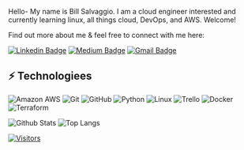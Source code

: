 Hello- My name is Bill Salvaggio. I am a cloud engineer interested and currently learning linux, all things cloud, DevOps, and AWS. Welcome!

Find out more about me & feel free to connect with me here:

[![Linkedin Badge](https://img.shields.io/badge/-BILL%20SALVAGGIO-blue?style=flat-square&logo=Linkedin&logoColor=white&link=h://www.linkedin.com/in/william-salvaggio)](h://www.linkedin.com/in/william-salvaggio)
[![Medium Badge](https://img.shields.io/badge/BILL%20SALVAGGIO-12100E?style=flat-square&logo=medium&logoColor=white&link=https://medium.com/@bill.salvggio)](https://medium.com/@bill.salvaggio)
[![Gmail Badge](https://img.shields.io/badge/-billy.salvaggio@gmail.com-c14438?style=flat-square&logo=Gmail&logoColor=white&link=mailto:billy.salvaggio@gmail.com)](mailto:billy.salvaggio@gmail.com)

## ⚡ Technologiees

![Amazon AWS](https://img.shields.io/badge/Amazon%20AWS-232F3E?style=flat-square&logo=amazon-aws)
![Git](https://img.shields.io/badge/-Git-black?style=flat-square&logo=git)
![GitHub](https://img.shields.io/badge/-GitHub-181717?style=flat-square&logo=github)
![Python](https://img.shields.io/badge/-Python-black?style=flat-square&logo=Python)
![Linux](https://img.shields.io/badge/Linux-FCC624?style=flat-square&logo=linux&logoColor=black)
![Trello](https://img.shields.io/badge/Trello-%23026AA7.svg?style=flat-square&logo=Trello&logoColor=white)
![Docker](https://img.shields.io/badge/docker-%230db7ed.svg?style=for-the-badge&logo=docker&logoColor=white)
![Terraform](https://img.shields.io/badge/terraform-%235835CC.svg?style=for-the-badge&logo=terraform&logoColor=white)

![Github Stats](https://github-readme-stats.vercel.app/api?username=bsalvaggio&count_private=true&show_icons=true&include_all_commits=true)
![Top Langs](https://github-readme-stats.vercel.app/api/top-langs/?username=bsalvaggio&hide=TeX&layout=compact)

[![Visitors](https://api.visitorbadge.io/api/visitors?path=bsalvaggio%2Fbsalvaggio&label=VISITORS&countColor=%23263759)](https://visitorbadge.io/status?path=bsalvaggio%2Fbsalvaggio)
